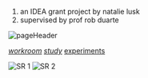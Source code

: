 1. an IDEA grant project by natalie lusk
2. supervised by prof rob duarte

![pageHeader](https://github.com/user-attachments/assets/55455075-7639-4aec-b78f-f5edda08796e)

[*workroom*](workroom.md)
[*study*](study.md)
[experiments](experiments.md)

![SR 1](https://github.com/user-attachments/assets/be03494e-47cc-48a9-976a-1a75cadfac66)
![SR 2](https://github.com/user-attachments/assets/d2f0270e-96ef-4914-a0a0-fde3b0657301)
